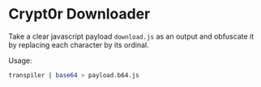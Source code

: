 # Crypt0r Downloader

Take a clear javascript payload `download.js` as an output and obfuscate it by replacing each character by its ordinal.

Usage:
```bash
transpiler | base64 > payload.b64.js
```
